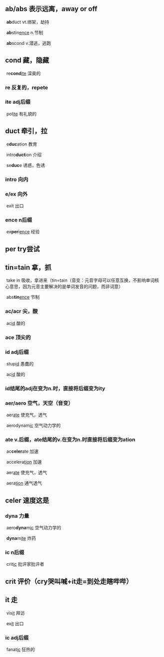 ## ab/abs	表示远离，away or off

​	**ab**duct	vt.绑架，劫持

​	**ab**stin<u>ence</u>	n.节制

​	**ab**scond	v.潜逃，逃跑

## cond	藏，隐藏

​	re**cond**<u>ite</u>	深奥的

### re	反复的，repete

### ite	adj后缀

​	pol<u>ite</u>	有礼貌的 

## duct	牵引，拉

​	e**duc**ation	教育 

​	intro**duct**ion	介绍

​	se**duc**e	诱惑，色诱

### intro	向内

### e/ex	向外

​	exit 	出口

### ence	n后缀

​	ex**per**i<u>ence</u>	经验

## per	try尝试

## tin=tain	拿，抓

​	take in 	吸收，拿进来（tin=tain（音变：元音字母可以任意互换，不影响单词核心意思，因为元音主要解决的是单词发音的问题，而非词意）

​	abs**tin**<u>ence</u>	节制

### ac/acr	尖，酸

​	ac<u>id</u>	酸的

### ace	顶尖的

### id	adj后缀

​	stup<u>id</u>	愚蠢的

​	ac<u>id</u>	酸的

### id结尾的adj在变为n.时，直接将后缀变为ity

### aer/aero	空气，天空（音变）

​	aer<u>ate</u>	使充气，透气

​	aerodynam<u>ic</u>	空气动力学的

### ate	v.后缀，ate结尾的v.在变为n.时直接将后缀变为ation

​	ac**celer**ate	加速

​	accelera<u>tion</u>	加速

​	aer<u>ate</u>	使充气，透气

​	aera<u>tion</u>	通气透气

## celer	速度这是

### dyna	力量

​	aero**dyna**m<u>ic</u>	空气动力学的

​	**dyna**m<u>ite</u>	炸药

### ic	n后缀

​	crit<u>ic</u>	批评家批评者

## crit	评价（cry哭叫喊+it走=到处走瞎哔哔）

## it	走

​	vis<u>it</u>	拜访

​	ex<u>it</u>	出口

### ic	adj后缀

​	fanat<u>ic</u>	狂热的

